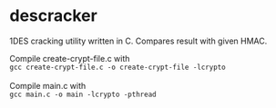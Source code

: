 # descracker
1DES cracking utility written in C. Compares result with given HMAC.

Compile create-crypt-file.c with  
`gcc create-crypt-file.c -o create-crypt-file -lcrypto`  
\
Compile main.c with  
`gcc main.c -o main -lcrypto -pthread`  
